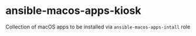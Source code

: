 # ansible-macos-apps-kiosk
Collection of macOS apps to be installed via `ansible-macos-apps-intall` role
